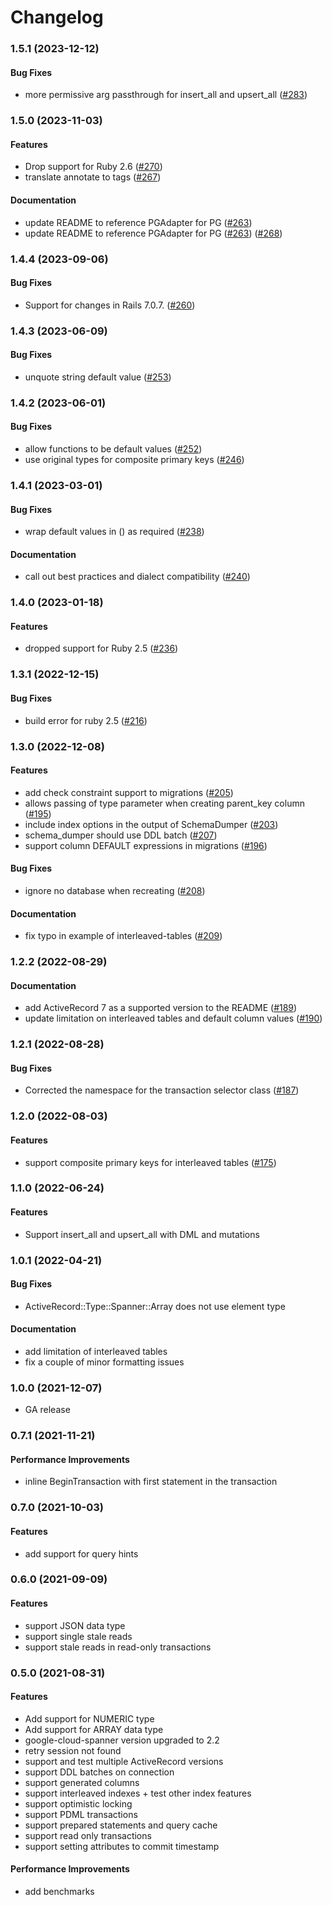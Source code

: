# Changelog

### 1.5.1 (2023-12-12)

#### Bug Fixes

* more permissive arg passthrough for insert_all and upsert_all ([#283](https://github.com/googleapis/ruby-spanner-activerecord/issues/283)) 

### 1.5.0 (2023-11-03)

#### Features

* Drop support for Ruby 2.6 ([#270](https://github.com/googleapis/ruby-spanner-activerecord/issues/270)) 
* translate annotate to tags ([#267](https://github.com/googleapis/ruby-spanner-activerecord/issues/267)) 
#### Documentation

* update README to reference PGAdapter for PG ([#263](https://github.com/googleapis/ruby-spanner-activerecord/issues/263)) 
* update README to reference PGAdapter for PG ([#263](https://github.com/googleapis/ruby-spanner-activerecord/issues/263)) ([#268](https://github.com/googleapis/ruby-spanner-activerecord/issues/268)) 

### 1.4.4 (2023-09-06)

#### Bug Fixes

* Support for changes in Rails 7.0.7. ([#260](https://github.com/googleapis/ruby-spanner-activerecord/issues/260)) 

### 1.4.3 (2023-06-09)

#### Bug Fixes

* unquote string default value ([#253](https://github.com/googleapis/ruby-spanner-activerecord/issues/253)) 

### 1.4.2 (2023-06-01)

#### Bug Fixes

* allow functions to be default values ([#252](https://github.com/googleapis/ruby-spanner-activerecord/issues/252)) 
* use original types for composite primary keys ([#246](https://github.com/googleapis/ruby-spanner-activerecord/issues/246)) 

### 1.4.1 (2023-03-01)

#### Bug Fixes

* wrap default values in () as required ([#238](https://github.com/googleapis/ruby-spanner-activerecord/issues/238)) 
#### Documentation

* call out best practices and dialect compatibility ([#240](https://github.com/googleapis/ruby-spanner-activerecord/issues/240)) 

### 1.4.0 (2023-01-18)

#### Features

* dropped support for Ruby 2.5 ([#236](https://github.com/googleapis/ruby-spanner-activerecord/issues/236)) 

### 1.3.1 (2022-12-15)

#### Bug Fixes

* build error for ruby 2.5 ([#216](https://github.com/googleapis/ruby-spanner-activerecord/issues/216)) 

### 1.3.0 (2022-12-08)

#### Features

* add check constraint support to migrations ([#205](https://github.com/googleapis/ruby-spanner-activerecord/issues/205)) 
* allows passing of type parameter when creating parent_key column ([#195](https://github.com/googleapis/ruby-spanner-activerecord/issues/195)) 
* include index options in the output of SchemaDumper ([#203](https://github.com/googleapis/ruby-spanner-activerecord/issues/203)) 
* schema_dumper should use DDL batch ([#207](https://github.com/googleapis/ruby-spanner-activerecord/issues/207)) 
* support column DEFAULT expressions in migrations ([#196](https://github.com/googleapis/ruby-spanner-activerecord/issues/196)) 
#### Bug Fixes

* ignore no database when recreating ([#208](https://github.com/googleapis/ruby-spanner-activerecord/issues/208)) 
#### Documentation

* fix typo in example of interleaved-tables ([#209](https://github.com/googleapis/ruby-spanner-activerecord/issues/209)) 

### 1.2.2 (2022-08-29)

#### Documentation

* add ActiveRecord 7 as a supported version to the README ([#189](https://github.com/googleapis/ruby-spanner-activerecord/issues/189)) 
* update limitation on interleaved tables and default column values ([#190](https://github.com/googleapis/ruby-spanner-activerecord/issues/190)) 

### 1.2.1 (2022-08-28)

#### Bug Fixes

* Corrected the namespace for the transaction selector class ([#187](https://github.com/googleapis/ruby-spanner-activerecord/issues/187)) 

### 1.2.0 (2022-08-03)

#### Features

* support composite primary keys for interleaved tables ([#175](https://github.com/googleapis/ruby-spanner-activerecord/issues/175)) 

### 1.1.0 (2022-06-24)

#### Features

* Support insert_all and upsert_all with DML and mutations

### 1.0.1 (2022-04-21)

#### Bug Fixes

* ActiveRecord::Type::Spanner::Array does not use element type

#### Documentation

* add limitation of interleaved tables
* fix a couple of minor formatting issues

### 1.0.0 (2021-12-07)

* GA release

### 0.7.1 (2021-11-21)

#### Performance Improvements

* inline BeginTransaction with first statement in the transaction

### 0.7.0 (2021-10-03)

#### Features

* add support for query hints

### 0.6.0 (2021-09-09)

#### Features

* support JSON data type
* support single stale reads
* support stale reads in read-only transactions

### 0.5.0 (2021-08-31)

#### Features

* Add support for NUMERIC type
* Add support for ARRAY data type
* google-cloud-spanner version upgraded to 2.2
* retry session not found
* support and test multiple ActiveRecord versions
* support DDL batches on connection
* support generated columns
* support interleaved indexes + test other index features
* support optimistic locking
* support PDML transactions
* support prepared statements and query cache
* support read only transactions
* support setting attributes to commit timestamp

#### Performance Improvements

* add benchmarks
